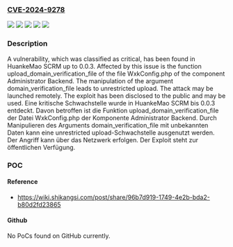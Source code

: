 ### [CVE-2024-9278](https://cve.mitre.org/cgi-bin/cvename.cgi?name=CVE-2024-9278)
![](https://img.shields.io/static/v1?label=Product&message=SCRM&color=blue)
![](https://img.shields.io/static/v1?label=Version&message=0.0.1%20&color=brightgreen)
![](https://img.shields.io/static/v1?label=Version&message=0.0.2%20&color=brightgreen)
![](https://img.shields.io/static/v1?label=Version&message=0.0.3%20&color=brightgreen)
![](https://img.shields.io/static/v1?label=Vulnerability&message=Unrestricted%20Upload&color=brightgreen)

### Description

A vulnerability, which was classified as critical, has been found in HuankeMao SCRM up to 0.0.3. Affected by this issue is the function upload_domain_verification_file of the file WxkConfig.php of the component Administrator Backend. The manipulation of the argument domain_verification_file leads to unrestricted upload. The attack may be launched remotely. The exploit has been disclosed to the public and may be used.
Eine kritische Schwachstelle wurde in HuankeMao SCRM bis 0.0.3 entdeckt. Davon betroffen ist die Funktion upload_domain_verification_file der Datei WxkConfig.php der Komponente Administrator Backend. Durch Manipulieren des Arguments domain_verification_file mit unbekannten Daten kann eine unrestricted upload-Schwachstelle ausgenutzt werden. Der Angriff kann über das Netzwerk erfolgen. Der Exploit steht zur öffentlichen Verfügung.

### POC

#### Reference
- https://wiki.shikangsi.com/post/share/96b7d919-1749-4e2b-bda2-b80d2fd23865

#### Github
No PoCs found on GitHub currently.

